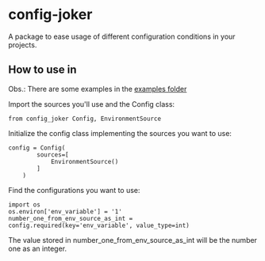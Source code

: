 # config-joker
A package to ease usage of different configuration conditions in your projects.

## How to use in

Obs.: There are some examples in the [examples folder](https://github.com/joaopedromgoulart/config-joker/tree/main/examples)

Import the sources you'll use and the Config class:

    from config_joker Config, EnvironmentSource

Initialize the config class implementing the sources you want to use:

    config = Config(
            sources=[
                EnvironmentSource()
            ]
        )

Find the configurations you want to use:

    import os
    os.environ['env_variable'] = '1'
    number_one_from_env_source_as_int = config.required(key='env_variable', value_type=int)

The value stored in number_one_from_env_source_as_int will be the number one as an integer.

